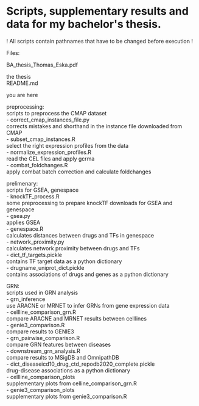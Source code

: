 # Scripts, supplementary results and data for my bachelor's thesis.

! All scripts contain pathnames that have to be changed before execution !

Files:

 BA_thesis_Thomas_Eska.pdf  
  
  the thesis  
 README.md  
 
  you are here  

  preprocessing:  
    scripts to preprocess the CMAP dataset  
    - correct_cmap_instances_file.py  
      corrects mistakes and shorthand in the instance file downloaded from CMAP  
    - subset_cmap_instances.R  
      select the right expression profiles from the data  
    - normalize_expression_profiles.R  
      read the CEL files and apply gcrma  
    - combat_foldchanges.R  
      apply combat batch correction and calculate foldchanges  

  prelimenary:  
    scripts for GSEA, genespace  
    - knockTF_process.R  
      some preprocessing to prepare knockTF downloads for GSEA and genespace  
    - gsea.py  
      applies GSEA  
    - genespace.R  
      calculates distances between drugs and TFs in genespace  
    - network_proximity.py  
      calculates network proximity between drugs and TFs  
    - dict_tf_targets.pickle  
      contains TF target data as a python dictionary  
    - drugname_uniprot_dict.pickle  
      contains associations of drugs and genes as a python dictionary  

GRN:  
    scripts used in GRN analysis  
    - grn_inference  
      use ARACNE or MRNET to infer GRNs from gene expression data  
    - cellline_comparison_grn.R  
      compare ARACNE and MRNET results between celllines  
    - genie3_comparison.R  
      compare results to GENIE3  
    - grn_pairwise_comparison.R  
      compare GRN features between diseases  
    - downstream_grn_analysis.R  
      compare results to MSigDB and OmnipathDB  
    - dict_diseaseicd10_drug_ctd_repodb2020_complete.pickle  
      drug-disease associations as a python dictionary  
    - cellline_comparison_plots  
      supplementary plots from celline_comparison_grn.R  
    - genie3_comparison_plots  
      supplementary plots from genie3_comparison.R  

